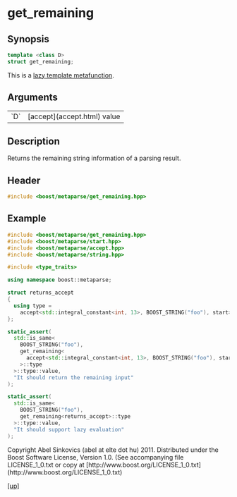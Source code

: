 # get_remaining

## Synopsis

```cpp
template <class D>
struct get_remaining;
```

This is a [lazy template metafunction](lazy_metafunction.html).

## Arguments

<table cellpadding='0' cellspacing='0'>
  <tr>
    <td>`D`</td>
    <td>[accept](accept.html) value</td>
  </tr>
</table>

## Description

Returns the remaining string information of a parsing result.

## Header

```cpp
#include <boost/metaparse/get_remaining.hpp>
```

## Example

```cpp
#include <boost/metaparse/get_remaining.hpp>
#include <boost/metaparse/start.hpp>
#include <boost/metaparse/accept.hpp>
#include <boost/metaparse/string.hpp>

#include <type_traits>

using namespace boost::metaparse;

struct returns_accept
{
  using type =
    accept<std::integral_constant<int, 13>, BOOST_STRING("foo"), start>;
};

static_assert(
  std::is_same<
    BOOST_STRING("foo"),
    get_remaining<
      accept<std::integral_constant<int, 13>, BOOST_STRING("foo"), start>
    >::type
  >::type::value,
  "It should return the remaining input"
);

static_assert(
  std::is_same<
    BOOST_STRING("foo"),
    get_remaining<returns_accept>::type
  >::type::value,
  "It should support lazy evaluation"
);
```

<p class="copyright">
Copyright Abel Sinkovics (abel at elte dot hu) 2011.
Distributed under the Boost Software License, Version 1.0.
(See accompanying file LICENSE_1_0.txt or copy at
[http://www.boost.org/LICENSE_1_0.txt](http://www.boost.org/LICENSE_1_0.txt)
</p>

[[up]](reference.html)

